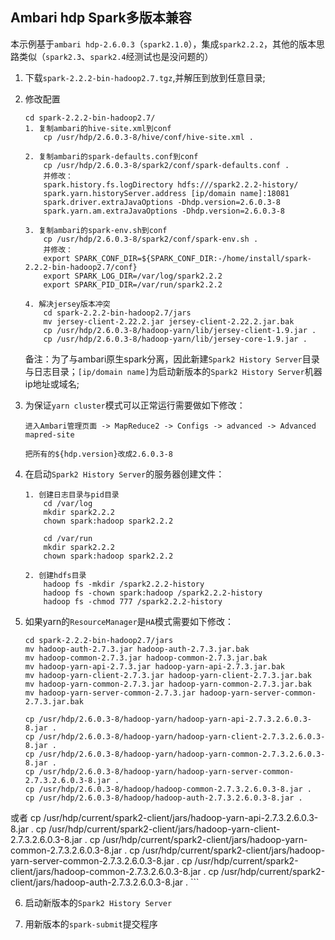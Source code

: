 ## Ambari hdp Spark多版本兼容

本示例基于`ambari hdp-2.6.0.3`（`spark2.1.0`），集成`spark2.2.2`，其他的版本思路类似（`spark2.3`、`spark2.4`经测试也是没问题的）


1. 下载`spark-2.2.2-bin-hadoop2.7.tgz`,并解压到放到任意目录;

2. 修改配置

	```
	cd spark-2.2.2-bin-hadoop2.7/
	1. 复制ambari的hive-site.xml到conf
		cp /usr/hdp/2.6.0.3-8/hive/conf/hive-site.xml .

	2. 复制ambari的spark-defaults.conf到conf
		cp /usr/hdp/2.6.0.3-8/spark2/conf/spark-defaults.conf .
		并修改：
		spark.history.fs.logDirectory hdfs:///spark2.2.2-history/
		spark.yarn.historyServer.address [ip/domain name]:18081
		spark.driver.extraJavaOptions -Dhdp.version=2.6.0.3-8
		spark.yarn.am.extraJavaOptions -Dhdp.version=2.6.0.3-8

	3. 复制ambari的spark-env.sh到conf
		cp /usr/hdp/2.6.0.3-8/spark2/conf/spark-env.sh .
		并修改：
		export SPARK_CONF_DIR=${SPARK_CONF_DIR:-/home/install/spark-2.2.2-bin-hadoop2.7/conf}
		export SPARK_LOG_DIR=/var/log/spark2.2.2
		export SPARK_PID_DIR=/var/run/spark2.2.2

	4. 解决jersey版本冲突
		cd spark-2.2.2-bin-hadoop2.7/jars
		mv jersey-client-2.22.2.jar jersey-client-2.22.2.jar.bak
		cp /usr/hdp/2.6.0.3-8/hadoop-yarn/lib/jersey-client-1.9.jar .
		cp /usr/hdp/2.6.0.3-8/hadoop-yarn/lib/jersey-core-1.9.jar .
	```
	备注：为了与ambari原生spark分离，因此新建`Spark2 History Server`目录与日志目录；`[ip/domain name]`为启动新版本的`Spark2 History Server`机器ip地址或域名;

3. 为保证`yarn cluster`模式可以正常运行需要做如下修改：

	```
	进入Ambari管理页面 -> MapReduce2 -> Configs -> advanced -> Advanced mapred-site

	把所有的${hdp.version}改成2.6.0.3-8
	```

4. 在启动`Spark2 History Server`的服务器创建文件：

	```
	1. 创建日志目录与pid目录
		cd /var/log
		mkdir spark2.2.2
		chown spark:hadoop spark2.2.2

		cd /var/run
		mkdir spark2.2.2
		chown spark:hadoop spark2.2.2

	2. 创建hdfs目录
		hadoop fs -mkdir /spark2.2.2-history
		hadoop fs -chown spark:hadoop /spark2.2.2-history
		hadoop fs -chmod 777 /spark2.2.2-history
	```

5. 如果yarn的`ResourceManager`是`HA`模式需要如下修改：

	```
	cd spark-2.2.2-bin-hadoop2.7/jars
	mv hadoop-auth-2.7.3.jar hadoop-auth-2.7.3.jar.bak
	mv hadoop-common-2.7.3.jar hadoop-common-2.7.3.jar.bak
	mv hadoop-yarn-api-2.7.3.jar hadoop-yarn-api-2.7.3.jar.bak
	mv hadoop-yarn-client-2.7.3.jar hadoop-yarn-client-2.7.3.jar.bak
	mv hadoop-yarn-common-2.7.3.jar hadoop-yarn-common-2.7.3.jar.bak
	mv hadoop-yarn-server-common-2.7.3.jar hadoop-yarn-server-common-2.7.3.jar.bak

	cp /usr/hdp/2.6.0.3-8/hadoop-yarn/hadoop-yarn-api-2.7.3.2.6.0.3-8.jar .
	cp /usr/hdp/2.6.0.3-8/hadoop-yarn/hadoop-yarn-client-2.7.3.2.6.0.3-8.jar .
	cp /usr/hdp/2.6.0.3-8/hadoop-yarn/hadoop-yarn-common-2.7.3.2.6.0.3-8.jar .
	cp /usr/hdp/2.6.0.3-8/hadoop-yarn/hadoop-yarn-server-common-2.7.3.2.6.0.3-8.jar .
	cp /usr/hdp/2.6.0.3-8/hadoop/hadoop-common-2.7.3.2.6.0.3-8.jar .
	cp /usr/hdp/2.6.0.3-8/hadoop/hadoop-auth-2.7.3.2.6.0.3-8.jar .
或者
	cp /usr/hdp/current/spark2-client/jars/hadoop-yarn-api-2.7.3.2.6.0.3-8.jar .
	cp /usr/hdp/current/spark2-client/jars/hadoop-yarn-client-2.7.3.2.6.0.3-8.jar .
	cp /usr/hdp/current/spark2-client/jars/hadoop-yarn-common-2.7.3.2.6.0.3-8.jar .
	cp /usr/hdp/current/spark2-client/jars/hadoop-yarn-server-common-2.7.3.2.6.0.3-8.jar .
	cp /usr/hdp/current/spark2-client/jars/hadoop-common-2.7.3.2.6.0.3-8.jar .
	cp /usr/hdp/current/spark2-client/jars/hadoop-auth-2.7.3.2.6.0.3-8.jar .
	```

6. 启动新版本的`Spark2 History Server`

7. 用新版本的`spark-submit`提交程序